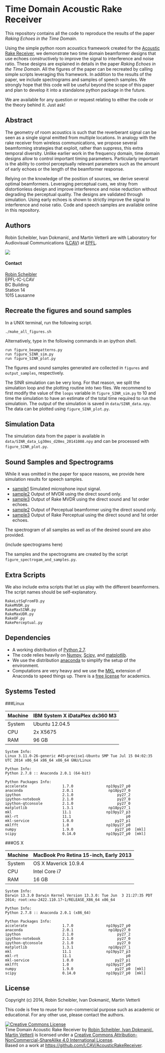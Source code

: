 Time Domain Acoustic Rake Receiver
==================================

This repository contains all the code to reproduce the results of the paper
*Raking Echoes in the Time Domain*.

Using the simple python room acoustics framework created for the 
[Acoustic Rake Receiver](https://github.com/LCAV/AcousticRakeReceiver),
we demonstrate two time domain beamformer designs that use echoes constructively
to improve the signal to interference and noise ratio.
These designs are explained in details in the paper *Raking Echoes in the Time Domain*.
All the figures of the paper can be recreated by calling
simple scripts leveraging this framework. In addition to the results of
the paper, we include spectrograms and samples of speech samples.
We strongly hope that this code will be useful beyond the scope of this paper
and plan to develop it into a standalone python package in the future.

We are available for any question or request relating to either the code
or the theory behind it. Just ask!


Abstract
--------

The geometry of room acoustics is such that the reverberant signal can be seen
as a single signal emitted from multiple locations. In analogy with the rake
receiver from wireless communications, we propose several beamforming
strategies that exploit, rather than suppress, this extra temporal diversity.
Unlike earlier work in the frequency domain, time domain designs allow to
control important timing parameters. Particularly important is the ability to
control perceptually relevant parameters such as the amount of early echoes or
the length of the beamformer response.  

Relying on the knowledge of the position of sources, we derive several optimal
beamformers. Leveraging perceptual cues, we stray from distortionless design
and improve interference and noise reduction without degrading the perceptual
quality. The designs are validated through simulation. Using early echoes is
shown to strictly improve the signal to interference and noise ratio. Code and
speech samples are available online in this repository.


Authors
-------

Robin Scheibler, Ivan Dokmanić, and Martin Vetterli are with 
Laboratory for Audiovisual Communications ([LCAV](http://lcav.epfl.ch)) at 
[EPFL](http://www.epfl.ch).

<img src="http://lcav.epfl.ch/files/content/sites/lcav/files/images/Home/LCAV_anim_200.gif">

#### Contact

[Robin Scheibler](mailto:robin[dot]scheibler[at]epfl[dot]ch) <br>
EPFL-IC-LCAV <br>
BC Building <br>
Station 14 <br>
1015 Lausanne


Recreate the figures and sound samples
--------------------------------------

In a UNIX terminal, run the following script.

    ./make_all_figures.sh

Alternatively, type in the following commands in an ipython shell.

    run figure_beampatterns.py
    run figure_SINR_sim.py
    run figure_SINR_plot.py

The figures and sound samples generated are collected in `figures` and
`output_samples`, respectively.

The SINR simulation can be very long. For that reason, we split
the simulation loop and the plotting routine into two files.
We recommend to first modify the value of the `loops` variable
in `figure_SINR_sim.py` to 10 and time the simulation to have an
estimate of the total time required to run the simulatioin.
The output of the simulation is saved in `data/SINR_data.npy`.
The data can be plotted using `figure_SINR_plot.py`.


Simulation Data
---------------

The simulation data from the paper is available in `data/SINR_data_Lg30ms_d20ms_20141008.npy`
and can be processed with `figure_SINR_plot.py`.


Sound Samples and Spectrograms
------------------------------

While it was omitted in the paper for space reasons, we provide
here simulation results for speech samples.

* [sample1]() Simulated microphone input signal.
* [sample2]() Output of MVDR using the direct sound only.
* [sample3]() Output of Rake MVDR using the direct sound and 1st order echoes.
* [sample2]() Output of Perceptual beamformer using the direct sound only.
* [sample3]() Output of Rake Perceptual using the direct sound and 1st order echoes.

The spectrogram of all samples as well as of the desired sound are also provided.

(include spectrograms here)

The samples and the spectrograms are created by the script `figure_spectrogam_and_samples.py`.


Extra Scripts
-------------

We also include extra scripts that let us play with the different beamformers.
The script names should be self-explanatory.

    RakeLstSqFromFD.py
    RakeMVDR.py
    RakeMaxSINR.py
    RakeMaxUDR.py
    RakeOF.py
    RakePerceptual.py


Dependencies
------------

* A working distribution of [Python 2.7](https://www.python.org/downloads/).
* The code relies heavily on [Numpy](http://www.numpy.org/),
  [Scipy](http://www.scipy.org/), and [matplotlib](http://matplotlib.org).
* We use the distribution [anaconda](https://store.continuum.io/cshop/anaconda/) to simplify the setup
  of the environment.
* Computations are very heavy and we use the
  [MKL](https://store.continuum.io/cshop/mkl-optimizations/) extension of
  Anaconda to speed things up. There is a [free license](https://store.continuum.io/cshop/academicanaconda) for academics.


Systems Tested
--------------

###Linux

| Machine | IBM System X iDataPlex dx360 M3 |
|---------|---------------------------------|
| System  | Ubuntu 12.04.5                  |
| CPU     | 2x X5675                        |
| RAM     | 96 GB                           |

    System Info:
    Linux 3.11.0-26-generic #45~precise1-Ubuntu SMP Tue Jul 15 04:02:35 UTC 2014 x86_64 x86_64 x86_64 GNU/Linux

    Python Info:
    Python 2.7.8 :: Anaconda 2.0.1 (64-bit)

    Python Packages Info:
    accelerate                1.7.0               np19py27_p0  
    anaconda                  2.0.1                np18py27_0  
    ipython                   2.1.0                    py27_2  
    ipython-notebook          2.1.0                    py27_0  
    ipython-qtconsole         2.1.0                    py27_0  
    matplotlib                1.3.1                np18py27_1  
    mkl                       11.1                np19py27_p3  
    mkl-rt                    11.1                         p0  
    mkl-service               1.0.0                   py27_p1  
    mklfft                    1.0                 np19py27_p0  
    numpy                     1.9.0                   py27_p0  [mkl]
    scipy                     0.14.0              np19py27_p0  [mkl]

###OS X

| Machine | MacBook Pro Retina 15-inch, Early 2013 |
|---------|----------------------------------------|
| System  | OS X Maverick 10.9.4                   |
| CPU     | Intel Core i7                          |
| RAM     | 16 GB                                  |

    System Info:
    Darwin 13.3.0 Darwin Kernel Version 13.3.0: Tue Jun  3 21:27:35 PDT 2014; root:xnu-2422.110.17~1/RELEASE_X86_64 x86_64

    Python Info:
    Python 2.7.8 :: Anaconda 2.0.1 (x86_64)

    Python Packages Info:
    accelerate                1.7.0               np19py27_p0  
    anaconda                  2.0.1                np18py27_0  
    ipython                   2.1.0                    py27_2  
    ipython-notebook          2.1.0                    py27_0  
    ipython-qtconsole         2.1.0                    py27_0  
    matplotlib                1.3.1                np18py27_1  
    mkl                       11.1                np19py27_p3  
    mkl-rt                    11.1                         p0  
    mkl-service               1.0.0                   py27_p1  
    mklfft                    1.0                 np19py27_p0  
    numpy                     1.9.0                   py27_p0  [mkl]
    scipy                     0.14.0              np19py27_p0  [mkl]


License
-------

Copyright (c) 2014, Robin Scheibler, Ivan Dokmanić, Martin Vetterli

This code is free to reuse for non-commercial purpose such as academic or
educational. For any other use, please contact the authors.

<a rel="license" href="http://creativecommons.org/licenses/by-nc-sa/4.0/"><img alt="Creative Commons License" style="border-width:0" src="https://i.creativecommons.org/l/by-nc-sa/4.0/88x31.png" /></a><br /><span xmlns:dct="http://purl.org/dc/terms/" property="dct:title">Time Domain Acoustic Rake Receiver</span> by <a xmlns:cc="http://creativecommons.org/ns#" href="http://lcav.epfl.ch" property="cc:attributionName" rel="cc:attributionURL">Robin Scheibler, Ivan Dokmanić, Martin Vetterli</a> is licensed under a <a rel="license" href="http://creativecommons.org/licenses/by-nc-sa/4.0/">Creative Commons Attribution-NonCommercial-ShareAlike 4.0 International License</a>.<br />Based on a work at <a xmlns:dct="http://purl.org/dc/terms/" href="https://github.com/LCAV/AcousticRakeReceiver" rel="dct:source">https://github.com/LCAV/AcousticRakeReceiver</a>.

